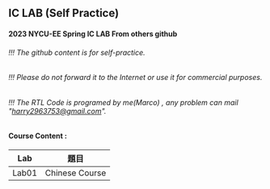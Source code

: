 ## IC LAB (Self Practice)

#### 2023 NYCU-EE Spring IC LAB From others github
###### !!! The github content is for self-practice.
###### !!! Please do not forward it to the Internet or use it for commercial purposes.
###### !!! The RTL Code is programed by me(Marco) , any problem can mail "harry2963753@gmail.com". 

#### Course Content :
| Lab | 題目 |
|:---:|:----:|
|Lab01|Chinese Course|
